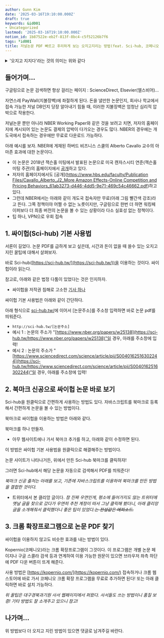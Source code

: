 ```yaml
---
author: Gunn Kim
date: '2025-03-16T19:10:00.000Z'
draft: true
keywords: &id001
- Uncategorized
lastmod: '2025-03-16T19:10:00.000Z'
notion_id: 1b87522e-eb2f-813f-8bc4-c5f52126b7f6
tags: *id001
title: 저널논문 PDF 빠르고 후리하게 보는 오지고지리는 방법(feat. Sci-hub, 코페니오)
---
```



<details>
<summary>'오지고 지지다'라는 것의 의미는 위와 같다</summary>

</details>


## 들어가며...

구글링으로 논문 검색하면 항상 걸리는 페이지 : ScienceDirect, Elsevier(엘스비어)...

자연스레 PayWall(지불장벽)에 좌절하게 된다. 돈을 낼만한 논문인지, 회사나 학교에서 접속 가능한 저널 DB인지 당장 알아내기 힘들 때, 이러한 지불장벽은 엄청난 심리적 압박으로 작용한다.

저널논문 뿐만 아니라 NBER Working Paper와 같은 것을 보려고 치면, 저자의 홈페이지에 계시되어 있는 논문도 결제의 압박이 다가오는 경우도 많다. NBER의 경우에는 개도국에서 접속하는 경우에만 무료로 다운로드 가능하다.

아래 예시를 보자. NBER에 게재된 하버드 비즈니스 스쿨의 Alberto Cavallo 교수의 아마존 효과에 대한 논문이다. 

- 이  논문은 2018년 잭슨홀 미팅에서 발표된 논문으로 미국 캔자스시티 연준(잭슨홀 미팅 주관)의 홈페이지에서 [공개]([https://www.kansascityfed.org/~/media/files/publicat/sympos/2018/papersandhandouts/825180810cavallopaper.pdf?la=en](https://www.kansascityfed.org/~/media/files/publicat/sympos/2018/papersandhandouts/825180810cavallopaper.pdf?la=en))하고 있다. 
- 저자의 홈페이지에서도 [공개]([https://www.hbs.edu/faculty/Publication Files/Cavallo_Alberto_J2_More Amazon Effects-Online Competition and Pricing Behaviors_61ab3273-d446-4dd5-9e71-469c54c46662.pdf](https://www.hbs.edu/faculty/Publication%20Files/Cavallo_Alberto_J2_More%20Amazon%20Effects-Online%20Competition%20and%20Pricing%20Behaviors_61ab3273-d446-4dd5-9e71-469c54c46662.pdf))하고 있다. 
- 그런데 NBER에서는 아래와 같이 개도국 접속자만 무료(아래 그림 빨간색 강조)라고 뜬다. 그쪽 정책이야 어쩔 수 없는 노릇이지만, 구글링으로 한번 더 하면 워킹페이퍼보다 더 최종 버전의 논문을 볼 수 있는 상황이라 다소 실효성 없는 정책이다.
- 팁 하나, VPN으로 우회 접속
## 1. 싸이헙(Sci-hub) 기본 사용법

서론이 길었다. 논문 PDF를 급하게 보고 싶은데, 시간과 돈이 없을 때 쓸수 있는 오지고 지린 꿀팁에 대해서 살펴보자.

바로 Sci-hub([https://sci-hub.tw/](https://sci-hub.tw/))을 이용하는 것이다. 싸이헙이라 읽는다.

참고로, 아래와 같은 법정 다툼이 있었다는 것은 인지하자. 

- 싸이헙을 저작권 침해로 고소한 [기사 하나]([http://www.bloter.net/archives/259652](http://www.bloter.net/archives/259652))

싸이헙 기본 사용법은 아래와 같이 간단하다.

아래 형식으로 [sci-hub.tw/](http://sci-hub.tw/)에 이어서 [논문주소]를 주소창 입력하면 바로 논문 pdf를 띄워준다.

- `http://sci-hub.tw/[논문주소]`
- 예시 1 : 논문의 주소가 "[https://www.nber.org/papers/w25138](https://sci-hub.tw/https://www.nber.org/papers/w25138)"일 경우, 아래를 주소창에 입력!
- 예시 2 : 논문의 주소가 "[https://www.sciencedirect.com/science/article/pii/S0040162516302244](https://sci-hub.tw/https://www.sciencedirect.com/science/article/pii/S0040162516302244)"일 경우, 아래를 주소창에 입력!

## 2. 북마크 신공으로 싸이헙 논문 바로 보기

Sci-hub을 원클릭으로 간편하게 사용하는 방법도 있다. 자바스크립트를 북마크로 등록해서 간편하게 논문을 볼 수 있는 방법이다. 


북마크로 싸이헙을 이용하는 방법은 아래와 같다.

북마크를 하나 만들자. 

- 아무 웹사이트에나 가서 북마크 추가를 하고, 아래와 같이 수정하면 된다.

이 방법은 싸이헙 기본 사용법을 원클릭으로 해결해주는 방법이다.

논문 사이트가 나타나거든, 위에서 만든 Sci-hub 북마크를 클릭하자!

그러면 Sci-hub에서 해당 논문을 자동으로 검색해서 PDF를 띄워준다!


*북마크 신공 출처는 아래를 보고, 기존에 자바스크립트를 이용하여 북마크를 만든 방법을 결합한 것이다.*

- 트위터에서 본 클리앙 글이다. *참 진짜 우연인게, 평소에 들어가지도 않는 트위터에 옛날 글을 찾으로 갔다가 우연히 추천 계정이 떠서 그냥 클릭해 봤더니, 아래 클리앙 글을 소개해줘서 클릭했더니 좋은 팁이 있었다.*~~*는 전설같은 에피소드.*~~
## 3. 크롬 확장프로그램으로 논문 PDF 찾기

싸이헙을 이용하지 않고도 비슷한 효과를 내는 방법이 있다.

Kopernio(코페니오)라는 크롬 확장프로그램이 그것이다. 이 프로그램은 개별 논문 페이지나 구글 스콜라 검색 등과 연계하여 이용 가능한 원문이 있으면 브라우저 좌측 하단에 PDF 다운 버튼이 뜨게 해준다.

사용 방법은 [https://kopernio.com/](https://kopernio.com/) 접속하거나 크롬 웹스토어에 바로 가서 코페니오 크롬 확장 프로그램을 무료로 추가하면 된다! 또는 아래 클릭하면 바로 설치 가능하다.


*위 꿀팁은 대구경북과기원 사서 웹페이지에서 퍼왔다. 사서들도 쓰는 방법이니 품질 보증! 기타 방법도 잘 소개주고 있으니 참고!*


## 나가며...

위 방법보다 더 오지고 지린 방법이 있으면 댓글로 남겨주길 바란다.


